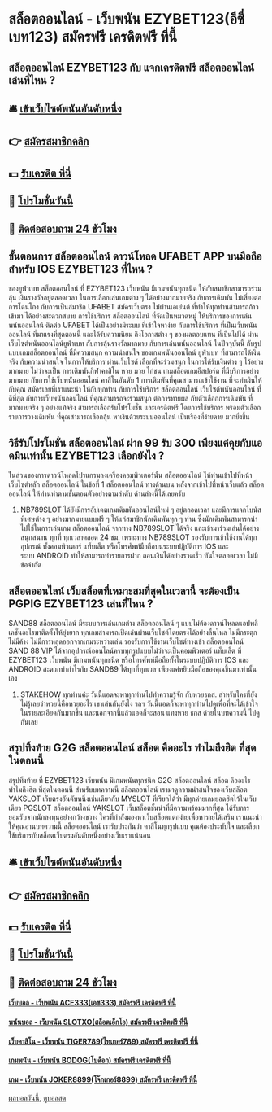 # สล็อตออนไลน์ - เว็บพนัน EZYBET123(อีซี่เบท123) สมัครฟรี เครดิตฟรี ที่นี้
## สล็อตออนไลน์ EZYBET123 กับ แจกเครดิตฟรี สล็อตออนไลน์ เล่นที่ไหน ?

## 🛎 [เข้าเว็บไซต์พนันอันดับหนึ่ง](https://bit.ly/3SdLNi2)
## 👉 [สมัครสมาชิกคลิก](https://bit.ly/3SdLNi2)
## 💵 [รับเครดิต ที่นี่](https://bit.ly/3dyRKHj)
## 👑 [โปรโมชั่นวันนี้](https://bit.ly/3dyRKHj)
## 📱 [ติดต่อสอบถาม 24 ชัวโมง](https://bit.ly/3dyRKHj)

## ขั้นตอนการ สล็อตออนไลน์ ดาวน์โหลด UFABET APP บนมือถือ สำหรับ IOS EZYBET123 ที่ไหน ?
ของยูฟ่าเบท สล็อตออนไลน์ ที่ EZYBET123 เว็บพนัน มีเกมพนันทุกชนิด ให้กับสมาชิกสามารถร่วมลุ้น เงินรางวัลอยู่ตลอดเวลา ในการเลือกเล่นเกมต่าง ๆ ได้อย่างมากมายจริง กับการเดิมพัน ไม่เสี่ยงต่อการโดนโกง กับการเป็นสมาชิก UFABET สมัครเว็บตรง ไม่ผ่านเอเย่นต์ ที่ทำให้ทุกท่านสามารถก้าวเข้ามา
ได้อย่างสะดวกสบาย การใช้บริการ สล็อตออนไลน์ ที่จัดเป็นหมวดหมู่ ให้บริการของการเล่นพนันออนไลน์ ติดต่อ UFABET ได้เป็นอย่างมีระบบ ที่เข้าใจหาง่าย กับการใช้บริการ ที่เป็นเว็บพนันออนไลน์ ที่มาแรงที่สุดตอนนี้ และได้รับความนิยม ถึงโอกาสต่าง ๆ ของผลตอบแทน ที่เป็นไปได้
ผ่านเว็บไซต์พนันออนไลน์ยูฟ่าเบท กับการลุ้นรางวัลมากมาย กับการเล่นพนันออนไลน์ ในปัจจุบันนี้ กับรูปแบบเกมสล็อตออนไลน์ ที่มีความสนุก ความน่าสนใจ ของเกมพนันออนไลน์ ยูฟ่าเบท ที่สามารถได้เงินจริง กับความน่าสนใจ ในการให้บริการ ผ่านเว็บไซด์
เลือกที่จะร่วมสนุก ในการได้รับเงินต่าง ๆ ไว้อย่างมากมาย ไม่ว่าจะเป็น การเดิมพันกีฬาคาสิโน หวย มวย ไก่ชน เกมสล็อตเกมอีสปอร์ต ที่มีบริการอย่างมากมาย กับการใช้เว็บพนันออนไลน์ คาสิโนอันดับ 1 การเดิมพันที่คุณสามารถเข้าใช้งาน
ที่จะทำเงินให้กับคุณ สมัครเลยที่เราแนะนำ ให้กับทุกท่าน กับการใช้บริการ สล็อตออนไลน์ เว็บไซต์พนันออนไลน์ ที่ดีที่สุด กับการเว็บพนันออนไลน์ ที่คุณสามารถจะร่วมสนุก ต่อการทายผล กับตัวเลือกการเดิมพัน ที่มากมายจริง ๆ
อย่างแท้จริง สามารถเลือกรับโปรโมชั่น และเครดิตฟรี โดยการใช้บริการ พร้อมตัวเลือก รายการวางเดิมพัน ที่คุณสามารถเลือกลุ้น หาเงินด้วยระบบออนไลน์ เป็นเรื่องที่ง่ายดาย มากยิ่งขึ้น

## วิธีรับโปรโมชั่น สล็อตออนไลน์ ฝาก 99 รับ 300 เพียงแค่คุยกับแอดมินเท่านั้น EZYBET123 เลือกยังไง ?
ในส่วนของการดาวน์โหลดโปรแกรมลงเครื่องคอมพิวเตอร์นั้น สล็อตออนไลน์ ให้ท่านเข้าไปที่หน้าเว็บไซต์หลัก สล็อตออนไลน์ ในข้อที่ 1 สล็อตออนไลน์ ทางด้านบน หลังจากเข้าไปที่หน้าเว็บแล้ว สล็อตออนไลน์ ให้ท่านทำตามขั้นตอนตัวอย่างตามลำดับ ด้านล่างนี้ได้เลยครับ
1. NB789SLOT ได้ยังมีการอัปเดตเกมเดิมพันออนไลน์ใหม่ ๆ อยู่ตลอดเวลา และมีการแจกโบนัสพิเศษต่าง ๆ อย่างมากมายแบบฟรี ๆ ให้แก่สมาชิกนักเดิมพันทุก ๆ ท่าน ซึ่งนักเดิมพันสามารถนำไปใช้ในการเล่นเกม สล็อตออนไลน์ จากทาง NB789SLOT ได้จริง และเข้ามาร่วมเล่นได้อย่างสนุกสนาน ทุกที่ ทุกเวลาตลอด 24 ชม. เพราะทาง NB789SLOT รองรับการเข้าใช้งานได้ทุกอุปกรณ์ ทั้งคอมพิวเตอร์ แท็บเล็ต หรือโทรศัพท์มือถือบนระบบปฏิบัติการ IOS และระบบ ANDROID ทำให้สามารถทำรายการฝาก ถอนเงินได้อย่างรวดเร็ว ทันใจตลอดเวลา ไม่มีข้อจำกัด

## สล็อตออนไลน์ เว็บสล็อตที่เหมาะสมที่สุดในเวลานี้ จะต้องเป็น PGPIG EZYBET123 เล่นที่ไหน ?
SAND88 สล็อตออนไลน์ มีระบบการเล่นเกมต่าง สล็อตออนไลน์ ๆ แบบไม่ต้องดาวน์โหลดแอปพลิเคชั่นอะไรมาติดตั้งให้ยุ่งยาก ทุกเกมสามารถเปิดเล่นผ่านเว็บไซต์โดยตรงได้อย่างลื่นไหล ไม่มีกระตุก ไม่มีค้าง ไม่มีการหลุดออกจากเกมระหว่างเล่น รองรับการใช้งานเว็บไซต์ทางเข้า สล็อตออนไลน์ SAND 88 VIP ได้จากอุปกรณ์ออนไลน์ครบทุกรูปแบบไม่ว่าจะเป็นคอมพิวเตอร์ แท็บเล็ต ที่ EZYBET123 เว็บพนัน มีเกมพนันทุกชนิด หรือโทรศัพท์มือถือทั้งในระบบปฏิบัติการ IOS และ ANDROID สะดวกทำกำไรกับ SAND89 ได้ทุกที่ทุกเวลาเพียงแค่หยิบมือถือของคุณขึ้นมาเท่านั้นเอง
1. STAKEHOW ทุกท่านค่ะ วันนี้แอดจะพาทุกท่านไปทำความรู้จัก กับหวยธกส. สำหรับใครที่ยังไม่รู้เลยว่าหวยนี้คือหวยอะไร เขาเล่นกันยังไง ฯลฯ วันนี้แอดก็จะพาทุกท่านไปดูเพื่อที่จะได้เข้าใจในรายละเอียดกันมากขึ้น และนอกจากนี้แล้วแอดก็จะสอน แทงหวย ธกส ด้วยในบทความนี้ ไปดูกันเลย

## สรุปทิ้งท้าย G2G สล็อตออนไลน์ สล็อต คืออะไร ทำไมถึงฮิต ที่สุดในตอนนี้
สรุปทิ้งท้าย ที่ EZYBET123 เว็บพนัน มีเกมพนันทุกชนิด G2G สล็อตออนไลน์ สล็อต คืออะไร ทำไมถึงฮิต ที่สุดในตอนนี้ สำหรับบทความนี้ สล็อตออนไลน์ เรามาดูความน่าสนใจของเว็บสล็อต YAKSLOT เว็บตรงอันดับหนึ่งเช่นเดียวกับ MYSLOT ที่เรียกได้ว่า มีทุกค่ายเกมยอดฮิตไว้ในเว็บเดียว PGSLOT สล็อตออนไลน์ YAKSLOT เว็บสล็อตชั้นนำที่มีความพร้อมมากที่สุด ได้รับการยอมรับจากนักลงทุนอย่างกว้างขวาง ใครที่กำลังมองหาเว็บสล็อตแตกง่ายเพื่อหารายได้เสริม เราแนะนำให้คุณอ่านบทความนี้ สล็อตออนไลน์ เรารับประกันว่า คาสิโนทุกรูปแบบ คุณต้องประทับใจ และเลือกใช้บริการกับสล็อตเว็บตรงอันดับหนึ่งอย่างเว็บเราแน่นอน

## 🛎 [เข้าเว็บไซต์พนันอันดับหนึ่ง](https://bit.ly/3SdLNi2)
## 👉 [สมัครสมาชิกคลิก](https://bit.ly/3SdLNi2)
## 💵 [รับเครดิต ที่นี่](https://bit.ly/3dyRKHj)
## 👑 [โปรโมชั่นวันนี้](https://bit.ly/3dyRKHj)
## 📱 [ติดต่อสอบถาม 24 ชัวโมง](https://bit.ly/3dyRKHj)

#### [เว็บบอล - เว็บพนัน ACE333(เอซ333) สมัครฟรี เครดิตฟรี ที่นี้](https://atom.io/themes/เว็บบอล%20-%20เว็บพนัน%20ace333(เอซ333)%20สมัครฟรี%20เครดิตฟรี%20ที่นี้)
#### [พนันบอล - เว็บพนัน SLOTXO(สล็อตเอ็กโอ) สมัครฟรี เครดิตฟรี ที่นี้](https://atom.io/themes/พนันบอล%20-%20เว็บพนัน%20slotxo(สล็อตเอ็กโอ)%20สมัครฟรี%20เครดิตฟรี%20ที่นี้)
#### [เว็บคาสิโน - เว็บพนัน TIGER789(ไทเกอร์789) สมัครฟรี เครดิตฟรี ที่นี้](https://atom.io/themes/เว็บคาสิโน%20-%20เว็บพนัน%20tiger789(ไทเกอร์789)%20สมัครฟรี%20เครดิตฟรี%20ที่นี้)
#### [เกมพนัน - เว็บพนัน BODOG(โบด็อก) สมัครฟรี เครดิตฟรี ที่นี้](https://atom.io/themes/เกมพนัน%20-%20เว็บพนัน%20bodog(โบด็อก)%20สมัครฟรี%20เครดิตฟรี%20ที่นี้)
#### [เกม - เว็บพนัน JOKER8899(โจ๊กเกอร์8899) สมัครฟรี เครดิตฟรี ที่นี้](https://atom.io/themes/เกม%20-%20เว็บพนัน%20joker8899(โจ๊กเกอร์8899)%20สมัครฟรี%20เครดิตฟรี%20ที่นี้)

[ผลบอลวันนี้](https://siamsport.tv "ผลบอลวันนี้"), [ดูบอลสด](https://siamsport.tv/ดูบอลสด "ดูบอลสด")